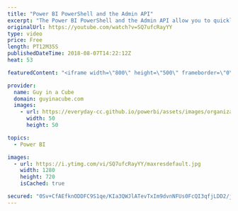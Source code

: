 ```yaml
---
title: "Power BI PowerShell and the Admin API"
excerpt: "The Power BI PowerShell and the Admin API allow you to quickly inventory your organization and manage workspaces and access. Forget the hastle of setting up the App registration within Azure Active Directory for API access, the Power BI PowerShell cmdlets take care of it for you. Just install and start"
originalUrl: https://youtube.com/watch?v=SQ7ufcRayYY
type: video
price: Free
length: PT12M35S
publishedDateTime: 2018-08-07T14:22:12Z
heat: 53

featuredContent: "<iframe width=\"800\" height=\"500\" frameborder=\"0\" src=\"https://www.youtube.com/embed/SQ7ufcRayYY\" allow=\"accelerometer; autoplay; encrypted-media; gyroscope; picture-in-picture\" allowfullscreen></iframe>"

provider:
  name: Guy in a Cube
  domain: guyinacube.com
  images:
    - url: https://everyday-cc.github.io/powerbi/assets/images/organizations/guyinacube.com-50x50.jpg
      width: 50
      height: 50

topics:
  - Power BI

images:
  - url: https://i.ytimg.com/vi/SQ7ufcRayYY/maxresdefault.jpg
    width: 1280
    height: 720
    isCached: true

secured: "0Sv+CfAEfknODDFC9S1qe/KIa3QWJlATevTxIm9dvnNFUs0FcQI3qfjLDD2/jT+t1TTqSVTMDy9mKHOPu5BZ3FToPEXuhQ6jqmeDaZTViZWeIJN6oJ4UOlqLjGPVxSq0WsykpLQVpn4lWKtniuRDuHhavTD8oZ/CmrwQiY/3I19v1Q7dt3YmH9ncwsPcs4LqqtlM5o8xl5QdMwr4MnZppCxB85r9CCHLPkYTS8Fq5IKWBl4KY1MimPwj+MRErs8oHT0a3u/zfB2J1k69wvL8hkHGI/O1ZdaZis7OcMsXzBd06ydUeYRtE9onONNHKlA74Xhzx65YQS4kGuV0CFNDQBqy0nALdAkDeI3mBYfKwvNQ0dm6natsN7DhpuwSlOBWE0sQuG0WMhKzVVSkO7lob4OFrgLorRz7xUQqL35oUpU=;chc8eaD1sG7aqZHQhd6i6g=="
---
```


